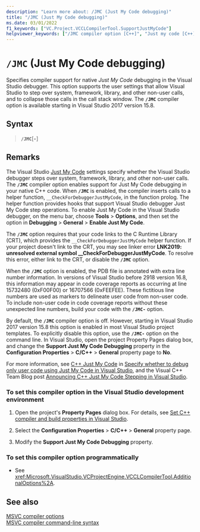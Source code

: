 ```yaml
---
description: "Learn more about: /JMC (Just My Code debugging)"
title: "/JMC (Just My Code debugging)"
ms.date: 03/01/2022
f1_keywords: ["VC.Project.VCCLCompilerTool.SupportJustMyCode"]
helpviewer_keywords: ["/JMC compiler option [C++]", "Just my code [C++]", "-JMC compiler option [C++]", "User code, debugging", "JMC compiler option [C++]"]
---
```

# `/JMC` (Just My Code debugging)

Specifies compiler support for native *Just My Code* debugging in the Visual Studio debugger. This option supports the user settings that allow Visual Studio to step over system, framework, library, and other non-user calls, and to collapse those calls in the call stack window. The **`/JMC`** compiler option is available starting in Visual Studio 2017 version 15.8.

## Syntax

> **`/JMC`**\[**`-`**]

## Remarks

The Visual Studio [Just My Code](/visualstudio/debugger/just-my-code#BKMK_C___Just_My_Code) settings specify whether the Visual Studio debugger steps over system, framework, library, and other non-user calls. The **`/JMC`** compiler option enables support for Just My Code debugging in your native C++ code. When **`/JMC`** is enabled, the compiler inserts calls to a helper function, `__CheckForDebuggerJustMyCode`, in the function prolog. The helper function provides hooks that support Visual Studio debugger Just My Code step operations. To enable Just My Code in the Visual Studio debugger, on the menu bar, choose **Tools** > **Options**, and then set the option in **Debugging** > **General** > **Enable Just My Code**.

The **`/JMC`** option requires that your code links to the C Runtime Library (CRT), which provides the `__CheckForDebuggerJustMyCode` helper function. If your project doesn't link to the CRT, you may see linker error **LNK2019: unresolved external symbol __CheckForDebuggerJustMyCode**. To resolve this error, either link to the CRT, or disable the **`/JMC`** option.

When the **`/JMC`** option is enabled, the PDB file is annotated with extra line number information. In versions of Visual Studio before 2918 version 16.8, this information may appear in code coverage reports as occurring at line 15732480 (0xF00F00) or 16707566 (0xFEEFEE). These fictitious line numbers are used as markers to delineate user code from non-user code. To include non-user code in code coverage reports without these unexpected line numbers, build your code with the **`/JMC-`** option.

By default, the **`/JMC`** compiler option is off. However, starting in Visual Studio 2017 version 15.8 this option is enabled in most Visual Studio project templates. To explicitly disable this option, use the **`/JMC-`** option on the command line. In Visual Studio, open the project Property Pages dialog box, and change the **Support Just My Code Debugging** property in the **Configuration Properties** > **C/C++** > **General** property page to **No**.

For more information, see [C++ Just My Code](/visualstudio/debugger/just-my-code#BKMK_C___Just_My_Code) in [Specify whether to debug only user code using Just My Code in Visual Studio](/visualstudio/debugger/just-my-code), and the Visual C++ Team Blog post [Announcing C++ Just My Code Stepping in Visual Studio](https://devblogs.microsoft.com/cppblog/announcing-jmc-stepping-in-visual-studio/).

### To set this compiler option in the Visual Studio development environment

1. Open the project's **Property Pages** dialog box. For details, see [Set C++ compiler and build properties in Visual Studio](../working-with-project-properties.md).

1. Select the **Configuration Properties** > **C/C++** > **General** property page.

1. Modify the **Support Just My Code Debugging** property.

### To set this compiler option programmatically

- See <xref:Microsoft.VisualStudio.VCProjectEngine.VCCLCompilerTool.AdditionalOptions%2A>.

## See also

[MSVC compiler options](compiler-options.md)\
[MSVC compiler command-line syntax](compiler-command-line-syntax.md)
